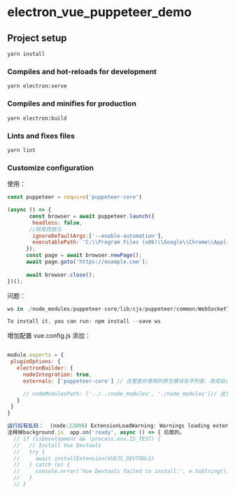 # electron_vue_puppeteer_demo

## Project setup
```
yarn install
```

### Compiles and hot-reloads for development
```
yarn electron:serve
```

### Compiles and minifies for production
```
yarn electron:build
```

### Lints and fixes files
```
yarn lint
```

### Customize configuration

使用：

```js
const puppeteer = require('puppeteer-core')

(async () => {
       const browser = await puppeteer.launch({
        headless: false,
       //除受控提示
        ignoreDefaultArgs:['--enable-automation'],
        executablePath: 'C:\\Program Files (x86)\\Google\\Chrome\\Application\\chrome.exe'
      });
      const page = await browser.newPage();
      await page.goto('https://example.com');
      
      await browser.close();
})();
```
问题：

```js
ws in ./node_modules/puppeteer-core/lib/cjs/puppeteer/common/WebSocketTransport.js

To install it, you can run: npm install --save ws

```
增加配置
vue.config.js 添加：
 ```js

module.exports = {
  pluginOptions: {
    electronBuilder: {
      nodeIntegration: true,
      externals: ['puppeteer-core'] // 这里是你使用的原生模块名字列表，改成自己的即可

      // nodeModulesPath: ['../../node_modules', './node_modules']// 这里是多个node_modules路径，按自己需要配置即可
    }
  }
}


```

```js
运行后有乱码：  (node:22808) ExtensionLoadWarning: Warnings loading extension at
注释掉background.js  app.on('ready', async () => { 后面的。
  // if (isDevelopment && !process.env.IS_TEST) {
  //   // Install Vue Devtools
  //   try {
  //     await installExtension(VUEJS_DEVTOOLS)
  //   } catch (e) {
  //     console.error('Vue Devtools failed to install:', e.toString())
  //   }
  // }
```
